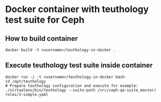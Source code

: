 # Docker container  with teuthology test suite for Ceph

## How to build container

```
docker build -t <username>/teuthology-in-docker .
```

## Execute teuthology test suite inside container

```
docker run -i -t <username>/teuthology-in-docker bash
cd /opt/teuthology
# Prepare teuthology configuration and execute for example:
./virtualenv/bin/teuthology --suite-path /src/ceph-qa-suite_master/ roles/3-simple.yaml
```
